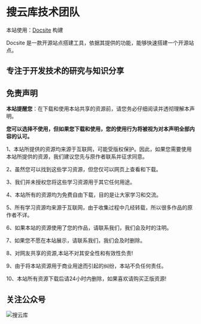 # 搜云库技术团队

本站使用：[Docsite](https://github.com/txd-team/docsite) 构建 

Docsite 是一款开源站点搭建工具，依据其提供的功能，能够快速搭建一个开源站点。

## 专注于开发技术的研究与知识分享

## 免责声明

**本站提醒您**：在下载和使用本站共享的资源前，请您务必仔细阅读并透彻理解本声明。

**您可以选择不使用，但如果您下载和使用，您的使用行为将被视为对本声明全部内容的认可。**

1、本站所提供的资源均来源于互联网，可能受版权保护。因此，如果您需要使用本站所提供的资源，我们建议您先与原作者联系并征求同意。

2、虽然您可以找到这些学习资源，但您仅可以网页上查看和下载。

3、我们并未授权您将这些学习资源用于其它任何用途。

4、本站所有的资源均为免费自由下载，目的是让大家学习和交流。

5、所有学习资源均来源于互联网，由于收集过程中几经转载，所以很多作品的原作者不详。

6、如果本站的资源使用了您的作品，请联系我们，我们会及时的注明。

7、如果您不愿在本站展示，请联系我们，我们会及时删除。

​8、对网友共享的资源,本站不对其安全性和有效性负责!

9、由于将本站资源用于商业用途而引起的纠纷，本站不负任何责任。

10、本站所有资源下载后请24小时内删除，如果喜欢请购买正版资源!

 ## 关注公众号
 
![](https://team.souyunku.com/img/quick_start.png "搜云库")
